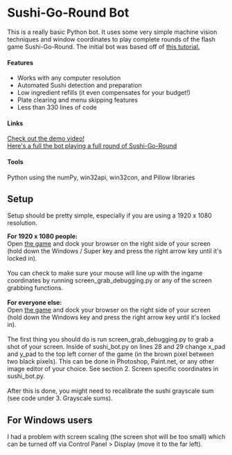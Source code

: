 Sushi-Go-Round Bot
==================

This is a really basic Python bot. It uses some very simple machine vision techniques and window coordinates to play complete rounds of the flash game Sushi-Go-Round.
The initial bot was based off of <a href="http://code.tutsplus.com/tutorials/how-to-build-a-python-bot-that-can-play-web-games--active-11117">this tutorial.</a>

<h4>Features</h4>
<ul class="black">
    <li>Works with any computer resolution</li>
    <li>Automated Sushi detection and preparation</li>
    <li>Low ingredient refills (it even compensates for your budget!)</li>
    <li>Plate clearing and menu skipping features</li>
    <li>Less than 330 lines of code</li>
</ul>

<h4>Links</h4>
<a href="https://vimeo.com/104863078">Check out the demo video!</a><br/>
<a href="https://vimeo.com/104863211">Here's a full the bot playing a full round of Sushi-Go-Round</a>

<h4>Tools</h4>
<p>Python using the numPy, win32api, win32con, and Pillow libraries</p>

<h2>Setup</h2>
Setup should be pretty simple, especially if you are using a 1920 x 1080 resolution.

<b>For 1920 x 1080 people:</b> <br>
Open <a href="http://www.miniclip.com/games/sushi-go-round/en/">the game</a> and dock your browser on the right side of your screen (hold down the Windows / Super key and press the right arrow key until it's locked in).
<br><br>
You can check to make sure your mouse will line up with the ingame coordinates by running screen_grab_debugging.py or any of the screen grabbing functions.
<br><br>
<b>For everyone else:</b> <br>
Open <a href="http://www.miniclip.com/games/sushi-go-round/en/">the game</a> and dock your browser on the right side of your screen (hold down the Windows key and press the right arrow key until it's locked in).
<br><br>
The first thing you should do is run screen_grab_debugging.py to grab a shot of your screen. Inside of sushi_bot.py on lines 28 and 29 change x_pad and y_pad to the top left corner of the game (in the brown pixel between two black pixels). This can be done in Photoshop, Paint.net, or any other image editor of your choice. See section 2. Screen specific coordinates in sushi_bot.py.
<br><br>
After this is done, you might need to recalibrate the sushi grayscale sum (see code under 3. Grayscale sums).

<h2>For Windows users</h2>
I had a problem with screen scaling (the screen shot will be too small) which can be turned off via Control Panel > Display (move it to the far left).